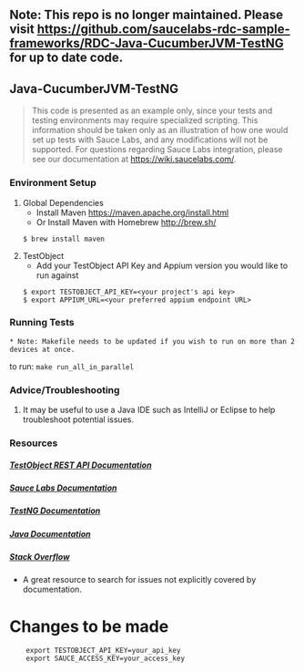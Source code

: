 ## Note: This repo is no longer maintained.  Please visit https://github.com/saucelabs-rdc-sample-frameworks/RDC-Java-CucumberJVM-TestNG for up to date code.

## Java-CucumberJVM-TestNG

>This code is presented as an example only, since your tests and testing environments may require specialized scripting. This information should be taken only as an
>illustration of how one would set up tests with Sauce Labs, and any modifications will not be supported. For questions regarding Sauce Labs integration, please see
>our documentation at https://wiki.saucelabs.com/.

### Environment Setup

1. Global Dependencies
    * Install Maven
    	https://maven.apache.org/install.html
    * Or Install Maven with Homebrew
    	http://brew.sh/
    ```
    $ brew install maven
    ```
2. TestObject
    * Add your TestObject API Key and Appium version you would like to run against
    ```
    $ export TESTOBJECT_API_KEY=<your project's api key>
    $ export APPIUM_URL=<your preferred appium endpoint URL>
    ```

### Running Tests
	* Note: Makefile needs to be updated if you wish to run on more than 2 devices at once.
to run: `make run_all_in_parallel`

### Advice/Troubleshooting
1. It may be useful to use a Java IDE such as IntelliJ or Eclipse to help troubleshoot potential issues.

### Resources
##### [TestObject REST API Documentation](https://api.testobject.com/)

##### [Sauce Labs Documentation](https://wiki.saucelabs.com/)

##### [TestNG Documentation](http://testng.org/doc/documentation-main.html)

##### [Java Documentation](https://docs.oracle.com/javase/7/docs/api/)

##### [Stack Overflow](http://stackoverflow.com/)
* A great resource to search for issues not explicitly covered by documentation.









# Changes to be made

```
	export TESTOBJECT_API_KEY=your_api_key
	export SAUCE_ACCESS_KEY=your_access_key
```


